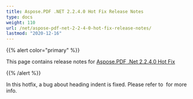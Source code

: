 ```yaml
---
title: Aspose.PDF .NET 2.2.4.0 Hot Fix Release Notes
type: docs
weight: 110
url: /net/aspose-pdf-net-2-2-4-0-hot-fix-release-notes/
lastmod: "2020-12-16"
---
```


{{% alert color="primary" %}} 

This page contains release notes for [Aspose.PDF .Net 2.2.4.0 Hot Fix](http://www.aspose.com/downloads/pdf/net/new-releases/aspose.pdf-.net-2.2.4.0-hot-fix/)

{{% /alert %}} 

In this hotfix, a bug about heading indent is fixed. Please refer to &nbsp;for more info.
